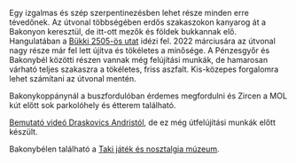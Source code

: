 Egy izgalmas és szép szerpentinezésben lehet része minden erre tévedőnek. Az útvonal többségében erdős szakaszokon kanyarog át a Bakonyon keresztül, de itt-ott mezők és földek bukkannak elő. Hangulatában a [Bükki 2505-ös utat](#2505) idézi fel. 2022 márciusára az útvonal nagy része már fel lett újítva és tökéletes a minősége. A Pénzesgyőr és Bakonybél közötti részen vannak még felújítási munkák, de hamarosan várható teljes szakaszra a tökéletes, friss aszfalt. Kis-közepes forgalomra lehet számítani az útvonal mentén.

Bakonykoppánynál a buszfordulóban érdemes megfordulni és Zircen a MOL kút előtt sok parkolóhely és étterem található.

[Bemutató videó Draskovics Andristól](https://www.youtube.com/watch?v=3fbTc9KFvPw&t=381s), de ez még útfelújítási munkák előtt készült.

Bakonybélen található a [Taki játék és nosztalgia múzeum](#geo:Taki%20j%C3%A1t%C3%A9k%20%C3%A9s%20nosztalgia%20m%C3%BAzeum@47.253105,17.729956/?b=Egy%20%C3%B3ri%C3%A1si,%20l%C3%A1tv%C3%A1nyos%20j%C3%A1t%C3%A9k%20%C3%A9s%20veter%C3%A1n%20gy%C5%B1jtem%C3%A9nyt%20%C3%A1ll%C3%ADtottak%20ki%20itt.%20A%20r%C3%A9gis%C3%A9gkedvel%C5%91k%20sz%C3%A1m%C3%A1ra%20ez%20egy%20igaz%C3%A1n%20%C3%BCd%C3%ADt%C5%91%20kit%C3%A9r%C5%91%20lehet.%0A%0AA%20m%C3%BAzeum%20honlapja:%20%3Chttps://bakonybel.hu/index.php?p=adatlap%26kategoria=latvanyossag%26id=7225%3E).